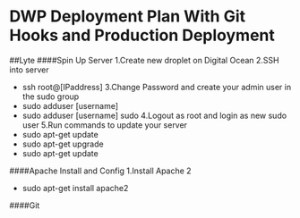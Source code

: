DWP Deployment Plan With Git Hooks and Production Deployment
===
##Lyte
####Spin Up Server
1.Create new droplet on Digital Ocean
2.SSH into server
  * ssh root@[IPaddress]
3.Change Password and create your admin user in the sudo group
  * sudo adduser [username]
  * sudo adduser [username] sudo
4.Logout as root and login as new sudo user
5.Run commands to update your server
  * sudo apt-get update
  * sudo apt-get upgrade
  * sudo apt-get update

  ####Apache Install and Config 
1.Install Apache 2
  * sudo apt-get install apache2

####Git
